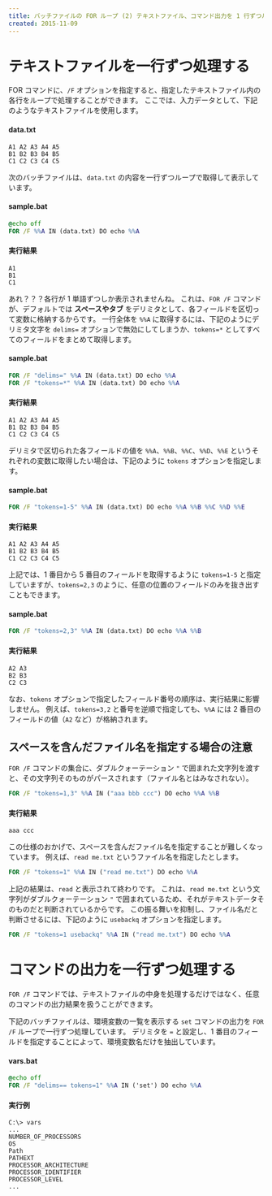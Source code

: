 ```yaml
---
title: バッチファイルの FOR ループ (2) テキストファイル、コマンド出力を 1 行ずつループ処理
created: 2015-11-09
---
```


テキストファイルを一行ずつ処理する
====
FOR コマンドに、`/F` オプションを指定すると、指定したテキストファイル内の各行をループで処理することができます。
ここでは、入力データとして、下記のようなテキストファイルを使用します。

#### data.txt
```
A1 A2 A3 A4 A5
B1 B2 B3 B4 B5
C1 C2 C3 C4 C5
```

次のバッチファイルは、`data.txt` の内容を一行ずつループで取得して表示しています。

#### sample.bat
```bat
@echo off
FOR /F %%A IN (data.txt) DO echo %%A
```

#### 実行結果
```
A1
B1
C1
```

あれ？？？各行が 1 単語ずつしか表示されませんね。
これは、`FOR /F` コマンドが、デフォルトでは **スペースやタブ** をデリミタとして、各フィールドを区切って変数に格納するからです。
一行全体を `%%A` に取得するには、下記のようにデリミタ文字を `delims=` オプションで無効にしてしまうか、`tokens=*` としてすべてのフィールドをまとめて取得します。

#### sample.bat
```bat
FOR /F "delims=" %%A IN (data.txt) DO echo %%A
FOR /F "tokens=*" %%A IN (data.txt) DO echo %%A
```

#### 実行結果
```
A1 A2 A3 A4 A5
B1 B2 B3 B4 B5
C1 C2 C3 C4 C5
```

デリミタで区切られた各フィールドの値を `%%A`、`%%B`、`%%C`、`%%D`、`%%E` というそれぞれの変数に取得したい場合は、下記のように `tokens` オプションを指定します。

#### sample.bat
```bat
FOR /F "tokens=1-5" %%A IN (data.txt) DO echo %%A %%B %%C %%D %%E
```

#### 実行結果
```
A1 A2 A3 A4 A5
B1 B2 B3 B4 B5
C1 C2 C3 C4 C5
```

上記では、1 番目から 5 番目のフィールドを取得するように `tokens=1-5` と指定していますが、`tokens=2,3` のように、任意の位置のフィールドのみを抜き出すこともできます。

#### sample.bat
```bat
FOR /F "tokens=2,3" %%A IN (data.txt) DO echo %%A %%B
```

#### 実行結果
```
A2 A3
B2 B3
C2 C3
```

なお、`tokens` オプションで指定したフィールド番号の順序は、実行結果に影響しません。
例えば、`tokens=3,2` と番号を逆順で指定しても、`%%A` には 2 番目のフィールドの値（`A2` など）が格納されます。


スペースを含んだファイル名を指定する場合の注意
----
`FOR /F` コマンドの集合に、ダブルクォーテーション `"` で囲まれた文字列を渡すと、その文字列そのものがパースされます（ファイル名とはみなされない）。

```bat
FOR /F "tokens=1,3" %%A IN ("aaa bbb ccc") DO echo %%A %%B
```

#### 実行結果
```
aaa ccc
```

この仕様のおかげで、スペースを含んだファイル名を指定することが難しくなっています。
例えば、`read me.txt` というファイル名を指定したとします。

```bat
FOR /F "tokens=1" %%A IN ("read me.txt") DO echo %%A
```

上記の結果は、`read` と表示されて終わりです。
これは、`read me.txt` という文字列がダブルクォーテーション `"` で囲まれているため、それがテキストデータそのものだと判断されているからです。
この振る舞いを抑制し、ファイル名だと判断させるには、下記のように `usebackq` オプションを指定します。

```bat
FOR /F "tokens=1 usebackq" %%A IN ("read me.txt") DO echo %%A
```


コマンドの出力を一行ずつ処理する
====
`FOR /F` コマンドでは、テキストファイルの中身を処理するだけではなく、任意のコマンドの出力結果を扱うことができます。

下記のバッチファイルは、環境変数の一覧を表示する `set` コマンドの出力を `FOR /F` ループで一行ずつ処理しています。
デリミタを `=` と設定し、1 番目のフィールドを指定することによって、環境変数名だけを抽出しています。

#### vars.bat
```bat
@echo off
FOR /F "delims== tokens=1" %%A IN ('set') DO echo %%A
```

#### 実行例
```
C:\> vars
...
NUMBER_OF_PROCESSORS
OS
Path
PATHEXT
PROCESSOR_ARCHITECTURE
PROCESSOR_IDENTIFIER
PROCESSOR_LEVEL
...
```


